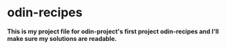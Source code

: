 # odin-recipes
**This is my project file for odin-project's first project odin-recipes and I'll make sure my solutions are readable.**
